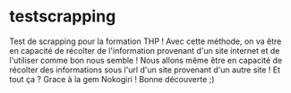 # testscrapping
Test de scrapping pour la formation THP !
Avec cette méthode, on va être en capacité de récolter de l'information provenant d'un site internet et de l'utiliser comme bon nous semble ! 
Nous allons même être en capacité de récolter des informations sous l'url d'un site provenant d'un autre site ! 
Et tout ça ? Grace à la gem Nokogiri ! Bonne découverte ;) 
